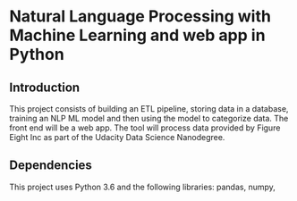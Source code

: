 # Natural Language Processing with Machine Learning and web app in Python

## Introduction
This project consists of building an ETL pipeline, storing data in a database, training an NLP ML model and then using the model to categorize data. The front end will be a web app. The tool will process data provided by Figure Eight Inc as part of the Udacity Data Science Nanodegree.

## Dependencies
This project uses Python 3.6 and the following libraries: pandas, numpy,